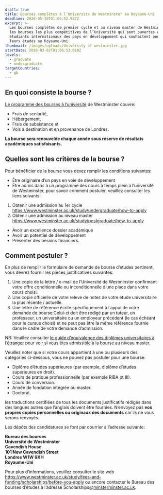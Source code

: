 ```yaml
---
draft: true
title: Bourses complètes à l’Universite de Westminster au Royaume-Uni
deadline: 2020-05-30T01:06:52.987Z
excerpt: >-
  Les bourses complètes de premier cycle et au niveau master de Westminster sont
  les bourses les plus compétitives de l’Université qui sont ouvertes aux
  étudiants internationaux des pays en développement qui souhaitent poursuivre
  leurs études au Royaume-Uni.
thumbnail: /images/uploads/University of westminster.jpg
startDate: 2020-02-02T01:06:53.010Z
levels:
  - graduate
  - undergraduate
targetCountries:
  - gb
---
```

## En quoi consiste la bourse ?

[Le programme des bourses à l’université](https://www.westminster.ac.uk/study/fees-and-funding/scholarships/westminster-undergraduate-full-scholarship) de Westminster couvre:

* Frais de scolarité, 
* Hébergement, 
* Frais de subsistance et 
* Vols à destination et en provenance de Londres. 

**La bourse sera renouvelée chaque année sous réserve de résultats académiques satisfaisants.**

## Quelles sont les critères de la bourse ?

Pour bénéficier de la bourse vous devez remplir les conditions suivantes:

* Être originaire d’un pays en voie de développement 
* Être admis dans à un programme des cours à temps plein à l’université de Westminster, pour savoir comment postuler, veuillez consulter les liens suivants:

1. Obtenir une admission au 1er cycle <https://www.westminster.ac.uk/study/undergraduate/how-to-apply>
2. Obtenir une admission au niveau master <https://www.westminster.ac.uk/study/postgraduate/how-to-apply>

* Avoir un excellence dossier académique
* Avoir un potentiel de développement 
* Présenter des besoins financiers.

## Comment postuler ?

En plus de remplir le formulaire de demande de bourse d’études pertinent, vous devrez fournir les pièces justificatives suivantes:

1. Une copie de la lettre / e-mail de l’Université de Westminster confirmant votre offre conditionnelle ou inconditionnelle d’une place dans votre cours choisi.
2. Une copie officielle de votre relevé de notes de votre étude universitaire la plus récente / actuelle.
3. Une lettre de référence écrite spécifiquement à l’appui de votre demande de bourse.Celui-ci doit être rédigé par un tuteur, un professeur, un universitaire ou un employeur précédent (le cas échéant pour le cursus choisi) et ne peut pas être la même référence fournie dans le cadre de votre demande d’admission.

NB: Veuillez consulter [le guide d’équivalence des diplômes universitaires à l’étranger](https://www.westminster.ac.uk/sites/default/public-files/general-documents/overseas-academic-qualifications-equivalency-chart.pdf) pour voir si vous êtes admissible à la bourse au niveau master.

Veuillez noter que si votre cours appartient à une ou plusieurs des catégories ci-dessous, vous ne pouvez pas postuler pour une bourse:

* Diplôme d’études supérieures (par exemple, diplôme d’études supérieures en droit).
* Cours de pratique professionnelle (par exemple RIBA pt III).
* Cours de conversion.
* Année de fondation intégrée ou master.
* Doctorat.

les traductions certifiées de tous les documents justificatifs rédigés dans des langues autres que l’anglais doivent être fournies. N’envoyez pas **vos propres copies personnelles ou originaux des documents** car ils ne vous serons renvoyés.

Les dépôts des candidatures se font par courrier à l’adresse suivante: 

**Bureau des bourses\
Université de Westminster\
Cavendish House\
101 New Cavendish Street\
Londres W1W 6XH\
Royaume-Uni**

Pour plus d’informations, veuillez consulter le site web <https://www.westminster.ac.uk/study/fees-and-funding/scholarships/before-you-apply> ou encore contacter le Bureau des bourses d’études à l’adresse Scholarships@[minsterminster.ac.uk](mailto:scholarships@westminster.ac.uk).
